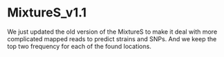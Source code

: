 # MixtureS_v1.1
We just updated the old version of the MixtureS to make it deal with more complicated mapped reads to predict strains and SNPs. And we keep the top two frequency for each of the found locations.
